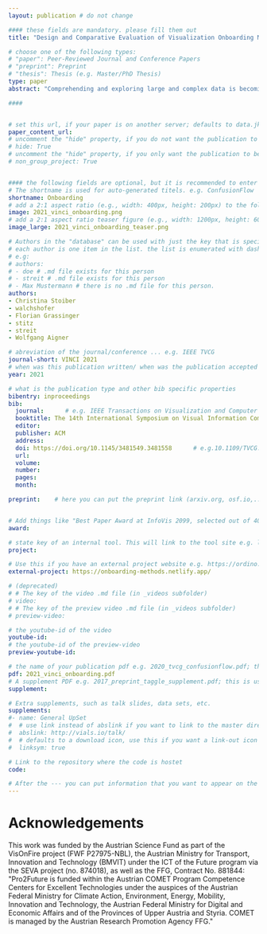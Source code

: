 ```yaml
---
layout: publication # do not change

#### these fields are mandatory. please fill them out
title: "Design and Comparative Evaluation of Visualization Onboarding Methods" # title of your publication 

# choose one of the following types:
# "paper": Peer-Reviewed Journal and Conference Papers
# "preprint": Preprint
# "thesis": Thesis (e.g. Master/PhD Thesis)
type: paper
abstract: "Comprehending and exploring large and complex data is becoming increasingly important for a diverse population of users in a wide range of application domains. Visualization has proven to be well-suited in supporting this endeavor by tapping into the power of human visual perception. However, non-experts in the field of visual analysis often have difficulties in correctly reading and interpreting information from novel visualization idioms. Visualization onboarding can support novices in learning how to use new digital technologies. Therefore, we developed an interactive step-by-step guide and applied the method to four visualization techniques—a bar chart, a horizon graph, a change matrix, and a parallel coordinates plot. Results using Amazon Mechanical Turk workers show that there is a need for onboarding, especially for more complex visualization techniques. We further investigated the perception and rating of a scrollytelling and a video tutorial for the most unfamiliar visualization—the parallel coordinates plot. A comparison between the three onboarding methods indicates that participants appreciated the easy-to-understand examples, the precise wording of the onboarding messages in a step-by-step manner, and the introduction of interaction concepts by highlighting the most relevant information over all onboarding methods. The video tutorial supported the introduction of unknown interaction techniques best." # insert the abstract of your publication between the quotes; you can use html e.g. to make links (<a></a>) or generate bold (<b></b>) etc. text 

####


# set this url, if your paper is on another server; defaults to data.jku-vds-lab.at
paper_content_url:
# uncomment the "hide" property, if you do not want the publication to be displayed on the website (usually you don't need this)
# hide: True
# uncomment the "hide" property, if you only want the publication to be displayed on your personal page (i.e. publications where you contributed, but does not have anything to do with the Vis Group e.g. Master Thesis,...)
# non_group_project: True


#### the following fields are optional, but it is recommended to enter as much information as possible
# The shortname is used for auto-generated titels. e.g. ConfusionFlow
shortname: Onboarding
# add a 2:1 aspect ratio (e.g., width: 400px, height: 200px) to the folder /assets/images/papers/ e.g. 2020_tvcg_confusionflow.png
image: 2021_vinci_onboarding.png
# add a 2:1 aspect ratio teaser figure (e.g., width: 1200px, height: 600px) to the folder /assets/images/papers/ e.g. 2020_tvcg_confusionflow_teaser.png
image_large: 2021_vinci_onboarding_teaser.png

# Authors in the "database" can be used with just the key that is specified in the corresponding .md file (usually it is the lastname in lower case e.g. doe). Authors that do not have an individual page here should be stated with their full name (e.g. John Doe)
# each author is one item in the list. the list is enumerated with dashes ("-")
# e.g:
# authors:
# - doe # .md file exists for this person
# - streit # .md file exists for this person
# - Max Mustermann # there is no .md file for this person.
authors:
- Christina Stoiber
- walchshofer
- Florian Grassinger
- stitz
- streit
- Wolfgang Aigner

# abreviation of the journal/conference ... e.g. IEEE TVCG
journal-short: VINCI 2021
# when was this publication written/ when was the publication accepted (e.g. 2020)
year: 2021

# what is the publication type and other bib specific properties
bibentry: inproceedings
bib:
  journal: 		# e.g. IEEE Transactions on Visualization and Computer Graphics (to appear)
  booktitle: The 14th International Symposium on Visual Information Communication and Interaction (VINCI ’21)
  editor: 
  publisher: ACM
  address: 
  doi: https://doi.org/10.1145/3481549.3481558		# e.g.10.1109/TVCG.2020.3012063
  url: 
  volume: 
  number: 
  pages: 
  month: 

preprint:	 # here you can put the preprint link (arxiv.org, osf.io,...) e.g. https://arxiv.org/abs/1910.00969


# Add things like "Best Paper Award at InfoVis 2099, selected out of 4000 submissions"
award:

# state key of an internal tool. This will link to the tool site e.g. lineup (usually not needed)
project: 

# Use this if you have an external project website e.g. https://ordino.caleydoapp.org/
external-project: https://onboarding-methods.netlify.app/

# (deprecated)
# # The key of the video .md file (in _videos subfolder)
# video: 
# # The key of the preview video .md file (in _videos subfolder)
# preview-video:

# the youtube-id of the video
youtube-id: 
# the youtube-id of the preview-video
preview-youtube-id: 

# the name of your publication pdf e.g. 2020_tvcg_confusionflow.pdf; this is usually uploaded to the caleydo aws server
pdf: 2021_vinci_onboarding.pdf
# A supplement PDF e.g. 2017_preprint_taggle_supplement.pdf; this is usually uploaded to the caleydo aws server
supplement: 

# Extra supplements, such as talk slides, data sets, etc.
supplements:
#- name: General UpSet
#  # use link instead of abslink if you want to link to the master directory
#  abslink: http://vials.io/talk/
#  # defaults to a download icon, use this if you want a link-out icon
#  linksym: true

# Link to the repository where the code is hostet
code: 

# After the --- you can put information that you want to appear on the website using markdown formatting or HTML. A good example are acknowledgements, extra references, an erratum, etc.
---
```


# Acknowledgements

This work was funded by the Austrian Science Fund as part of the VisOnFire project (FWF P27975-NBL), the Austrian Ministry for Transport, Innovation and Technology (BMVIT) under the ICT of the Future program via the SEVA project (no. 874018), as well as the FFG, Contract No. 881844: "Pro2Future is funded within the Austrian COMET Program Competence Centers for Excellent Technologies under the auspices of the Austrian Federal Ministry for Climate Action, Environment, Energy, Mobility, Innovation and Technology, the Austrian Federal Ministry for Digital and Economic Affairs and of the Provinces of Upper Austria and Styria. COMET is managed by the Austrian Research Promotion Agency FFG."